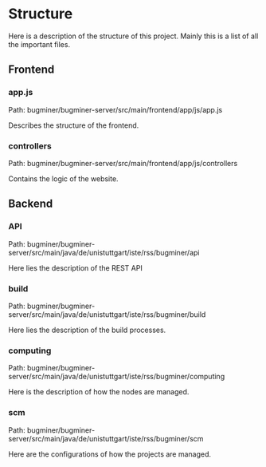 # Structure

Here is a description of the structure of this project.
Mainly this is a list of all the important files.

## Frontend

### app.js
Path: bugminer/bugminer-server/src/main/frontend/app/js/app.js

Describes the structure of the frontend.

### controllers
Path: bugminer/bugminer-server/src/main/frontend/app/js/controllers

Contains the logic of the website.

## Backend

### API
Path: bugminer/bugminer-server/src/main/java/de/unistuttgart/iste/rss/bugminer/api

Here lies the description of the REST API

### build
Path: bugminer/bugminer-server/src/main/java/de/unistuttgart/iste/rss/bugminer/build

Here lies the description of the build processes.

### computing
Path: bugminer/bugminer-server/src/main/java/de/unistuttgart/iste/rss/bugminer/computing

Here is the description of how the nodes are managed.

### scm
Path: bugminer/bugminer-server/src/main/java/de/unistuttgart/iste/rss/bugminer/scm

Here are the configurations of how the projects are managed.
